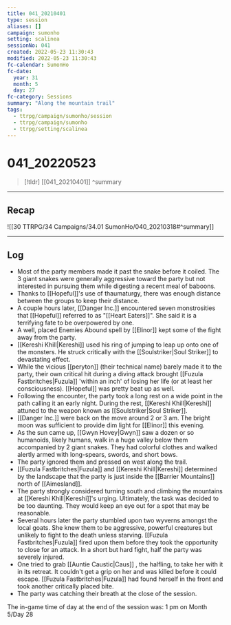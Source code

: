 ```yaml
---
title: 041_20210401
type: session
aliases: []
campaign: sumonho
setting: scalinea
sessionNo: 041
created: 2022-05-23 11:30:43
modified: 2022-05-23 11:30:43
fc-calendar: SumonHo
fc-date:
  year: 31
  month: 5
  day: 27
fc-category: Sessions
summary: "Along the mountain trail"
tags:
  - ttrpg/campaign/sumonho/session
  - ttrpg/campaign/sumonho
  - ttrpg/setting/scalinea
---
```


# 041_20220523

 > [!tldr] [[041_20210401]]
>  ^summary
---

## Recap

![[30 TTRPG/34 Campaigns/34.01 SumonHo/040_20210318#^summary]]

---

## Log


- Most of the party members made it past the snake before it coiled. The 3 giant snakes were generally aggressive toward the party but not interested in pursuing them while digesting a recent meal of baboons.
- Thanks to [[Hopeful]]'s use of thaumaturgy, there was enough distance between the groups to keep their distance.
- A couple hours later, [[Danger Inc.]] encountered seven monstrosities that [[Hopeful]] referred to as "[[Heart Eaters]]". She said it is a terrifying fate to be overpowered by one.
- A well, placed Enemies Abound spell by [[Elinor]] kept some of the fight away from the party.
- [[Kereshi Khill|Kereshi]] used his ring of jumping to leap up onto one of the monsters. He struck critically with the [[Soulstriker|Soul Striker]] to devastating effect.
- While the vicious [[peryton]] (their technical name) barely made it to the party, their own critical hit during a diving attack brought [[Fuzula Fastbritches|Fuzula]] 'within an inch' of losing her life (or at least her consciousness). [[Hopeful]] was pretty beat up as well.
- Following the encounter, the party took a long rest on a wide point in the path calling it an early night. During the rest, [[Kereshi Khill|Kereshi]] attuned to the weapon known as [[Soulstriker|Soul Striker]].
- [[Danger Inc.]] were back on the move around 2 or 3 am. The bright moon was sufficient to provide dim light for [[Elinor]] this evening.
- As the sun came up, [[Gwyn Hovey|Gwyn]] saw a dozen or so humanoids, likely humans, walk in a huge valley below them accompanied by 2 giant snakes. They had colorful clothes and walked alertly armed with long-spears, swords, and short bows.  
- The party ignored them and pressed on west along the trail.
- [[Fuzula Fastbritches|Fuzula]] and [[Kereshi Khill|Kereshi]] determined by the landscape that the party is just inside the [[Barrier Mountains]] north of [[Aimesland]].
- The party strongly considered turning south and climbing the mountains at [[Kereshi Khill|Kereshi]]'s urging. Ultimately, the task was decided to be too daunting. They would keep an eye out for a spot that may be reasonable.   
- Several hours later the party stumbled upon two wyverns amongst the local goats. She knew them to be aggressive, powerful creatures but unlikely to fight to the death unless starving. [[Fuzula Fastbritches|Fuzula]] fired upon them before they took the opportunity to close for an attack. In a short but hard fight, half the party was severely injured.
- One tried to grab [[Auntie Caustic|Caus]] , the halfling, to take her with it in its retreat. It couldn't get a grip on her and was killed before it could escape. [[Fuzula Fastbritches|Fuzula]] had found herself in the front and took another critically placed bite.
- The party was catching their breath at the close of the session. 

The in-game time of day at the end of the session was: 1 pm on Month 5/Day 28
